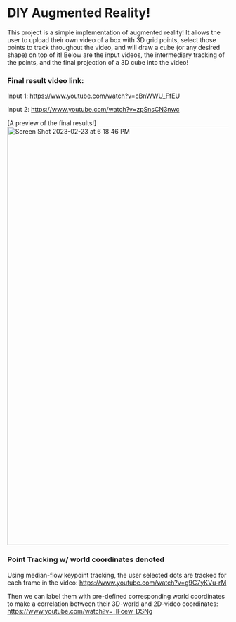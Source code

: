 # DIY Augmented Reality!
This project is a simple implementation of augmented reality! It allows the user to upload their own video of a box with 3D grid points, select those points to track throughout the video, and will draw a cube (or any desired shape) on top of it! Below are the input videos, the intermediary tracking of the points, and the final projection of a 3D cube into the video!

### Final result video link:

Input 1:
https://www.youtube.com/watch?v=cBnWWU_FfEU

Input 2:
https://www.youtube.com/watch?v=zpSnsCN3nwc

[A preview of the final results!]
<img width="951" alt="Screen Shot 2023-02-23 at 6 18 46 PM" src="https://user-images.githubusercontent.com/53490165/220842033-a36d6d4d-e66c-4746-8c2e-b66d3c41c421.png">

### Point Tracking w/ world coordinates denoted

Using median-flow keypoint tracking, the user selected dots are tracked for each frame in the video:
https://www.youtube.com/watch?v=g9C7yKVu-rM

Then we can label them with pre-defined corresponding world coordinates to make a correlation between their 3D-world and 2D-video coordinates:
https://www.youtube.com/watch?v=_lFcew_DSNg
